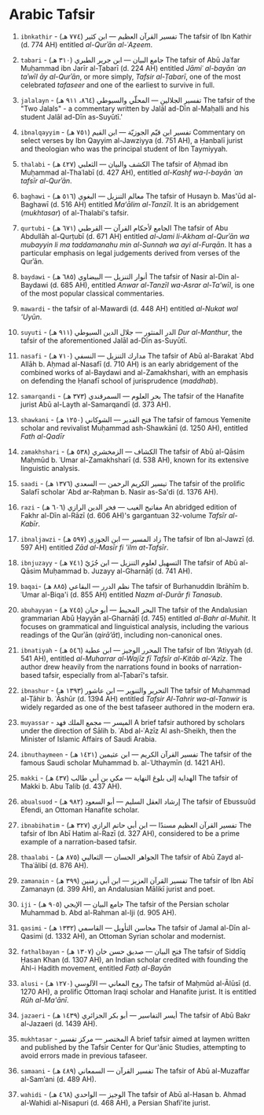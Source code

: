 # Arabic Tafsir

1. `ibnkathir` - تفسير القرآن العظيم — ابن كثير (٧٧٤ هـ)
The tafsir of Ibn Kathir (d. 774 AH) entitled *al-Qurʾān al-ʿAẓeem*.

2. `tabari` - جامع البيان — ابن جرير الطبري (٣١٠ هـ)
The tafsir of Abū Jaʿfar Muḥammad ibn Jarīr al-Ṭabarī (d. 224 AH) entitled *Jāmiʿ al-bayān ʿan taʾwīl āy al-Qurʾān*, or more simply, *Tafsir al-Ṭabarī*, one of the most celebrated  *tafaseer* and one of the earliest to survive in full. 

3. `jalalayn` - تفسير الجلالين — المحلّي والسيوطي (٨٦٤، ٩١١ هـ)
The tafsir of the "Two Jalals" -  a commentary written by Jalāl ad-Dīn al-Maḥalli and his student Jalāl ad-Dīn as-Suyūtī.'

4. `ibnalqayyim` - تفسير ابن قيّم الجوزيّة — ابن القيم (٧٥١ هـ)
Commentary on select verses by Ibn Qayyim al-Jawziyya (d. 751 AH), a Ḥanbalī jurist and theologian who was the principal student of Ibn Taymiyyah.

5. `thalabi` - الكشف والبيان — الثعلبي (٤٢٧ هـ)
The tafsir of Aḥmad ibn Muḥammad al-Thaʿlabī (d. 427 AH), entitled *al-Kashf wa-l-bayān ʿan tafsīr al-Qurʾān*.

6. `baghawi` - معالم التنزيل — البغوي (٥١٦ هـ)
The tafsir of  Husayn b. Mas'ūd al-Baghawī (d. 516 AH) entitled *Ma‘ālim al-Tanzīl*. It is an abridgement (*mukhtasar*) of al-Thalabi's  tafsir. 

7. `qurtubi` - الجامع لأحكام القرآن — القرطبي (٦٧١ هـ) 
The tafsir of Abu Abdullāh al-Qurṭubī (d. 671 AH) entitled *al-Jami li-Akham al-Qurʾān wa mubayyin li ma taddamanahu min al-Sunnah wa ayi al-Furqān*. It has a particular emphasis on legal judgements derived from verses of the Qurʾān. 

8. `baydawi` - أنوار التنزيل — البيضاوي (٦٨٥ هـ)
The tafsir of Nasir al-Din al-Baydawi (d. 685 AH), entitled *Anwar al-Tanzīl wa-Asrar al-Ta'wīl*, is one of the most popular classical commentaries. 

9. `mawardi` - the tafsir of al-Mawardi (d. 448 AH) entitled *al-Nukat wal 'Uyūn*.

10. `suyuti` - الدر المنثور — جلال الدين السيوطي (٩١١ هـ)
*Dur al-Manthur*, the tafsir of the aforementioned Jalāl ad-Dīn as-Suyūtī.

11. `nasafi` - مدارك التنزيل — النسفي (٧١٠ هـ)
The tafsir of Abū al-Barakat ʿAbd Allāh b. Aḥmad al-Nasafī (d. 710 AH) is an early abridgement of the combined works of al-Baydawi and al-Zamakhshari, with an emphasis on defending the Ḥanafī school of jurisprudence (*maddhab*).

12. `samarqandi` - بحر العلوم — السمرقندي (٣٧٣ هـ)
The tafsir of the Hanafite jurist Abū al-Layth al-Samarqandī (d. 373 AH). 

13. `shawkani` - فتح القدير — الشوكاني (١٢٥٠ هـ)
The tafsir of famous Yemenite scholar and revivalist Muḥammad ash-Shawkānī (d. 1250 AH), entitled *Fath al-Qadīr*

14. `zamakhshari` - الكشاف — الزمخشري (٥٣٨ هـ)
The tafsir of Abū al-Qāsim Maḥmūd b. ʿUmar al-Zamakhsharī (d. 538 AH), known for its extensive linguistic analysis.

15. `saadi` - تيسير الكريم الرحمن — السعدي (١٣٧٦ هـ)
The tafsir of the prolific Salafī scholar ʿAbd ar-Raḥman b. Nasir as-Sa'di (d. 1376 AH).

16. `razi` - مفاتيح الغيب — فخر الدين الرازي (٦٠٦ هـ)
An abridged edition of Fakhr al-Dīn al-Rāzī (d. 606 AH)'s gargantuan 32-volume *Tafsīr al-Kabīr*.

17. `ibnaljawzi` - زاد المسير — ابن الجوزي (٥٩٧ هـ)
The tafsir of Ibn al-Jawzī (d. 597 AH) entitled *Zād al-Masīr fi 'ilm at-Tafsīr*.

18. `ibnjuzayy` - التسهيل لعلوم التنزيل — ابن جُزَيّ (٧٤١ هـ)
The tafsir of Abū al-Qāsim Muḥammad b. Juzayy al-Gharnāṭī (d. 741 AH).

19. `baqai`- نظم الدرر — البقاعي (٨٨٥ هـ)
The tafsir of Burhanuddin Ibrāhīm b. ʿUmar al-Biqa'i (d. 855 AH) entitled *Nazm al-Durār fi Tanasub*.

20. `abuhayyan` - البحر المحيط — أبو حيان (٧٤٥ هـ)
The tafsir of the Andalusian grammarian Abū Ḥayyān al-Gharnāṭī (d. 745) entitled *al-Bahr al-Muhit*. It focuses on grammatical and linguistical analysis, including the various readings of the Qurʾān (*qirā’āt*), including non-canonical ones. 

21. `ibnatiyah` - المحرر الوجيز — ابن عطية (٥٤٦ هـ)
The tafsir of Ibn ‘Atiyyah (d. 541 AH), entitled *al-Muharrar al-Wajīz fī Tafsīr al-Kitāb al-‘Azīz*. The author drew heavily from the narrations found in books of narration-based tafsir, especially from al-Ṭabarī's tafsir. 

22. `ibnashur` - التحرير والتنوير — ابن عاشور (١٣٩٣ هـ)
The tafsir of Muhammad al-Ṭāhir b. ʿĀshūr (d. 1394 AH) entitled *Tafsir Al-Tahrir wa-al-Tanwir* is widely regarded as one of the best tafaseer authored in the modern era. 

23. `muyassar` - الميسر — مجمع الملك فهد
A brief tafsir authored by scholars under the direction of Sālih b. ʿAbd al-ʿAzīz Al ash-Sheikh, then the Minister of Islamic Affairs of Saudi Arabia.

24. `ibnuthaymeen` - تفسير القرآن الكريم — ابن عثيمين (١٤٢١ هـ)
The tafsir of the famous Saudi scholar Muhammad b. al-ʿUthaymīn (d. 1421 AH). 

25. `makki` - الهداية إلى بلوغ النهاية — مكي بن أبي طالب (٤٣٧ هـ)
The tafsir of Makki b. Abu Talib (d. 437 AH). 

26. `abualsuod` - إرشاد العقل السليم — أبو السعود (٩٨٢ هـ)
The tafsir of Ebussuûd Efendi, an Ottoman Hanafite scholar. 

27. `ibnabihatim` - تفسير القرآن العظيم مسندًا — ابن أبي حاتم الرازي (٣٢٧ هـ)
The tafsir of Ibn Abī Hatim al-Razī (d. 327 AH), considered to be a prime example of a narration-based tafsir. 

28. `thaalabi` - الجواهر الحسان — الثعالبي (٨٧٥ هـ)
The tafsir of Abū Zayd al-Thaʿālibī (d. 876 AH). 

29. `zamanain` - تفسير القرآن العزيز — ابن أبي زمنين (٣٩٩ هـ)
The tafsir of Ibn Abī Zamanayn (d. 399 AH), an Andalusian Mālikī jurist and poet. 

30. `iji` - جامع البيان — الإيجي (٩٠٥ هـ)
The tafsir of the Persian scholar Muhammad b. Abd al-Rahman al-Iji (d. 905 AH).

31. `qasimi` - محاسن التأويل — القاسمي (١٣٣٢ هـ)
The tafsir of Jamal al-Dīn al-Qasimi (d. 1332 AH), an Ottoman Syrian scholar and modernist. 

32. `fathalbayan` - فتح البيان — صديق حسن خان (١٣٠٧ هـ)
The tafsir of Siddīq Ḥasan Khan (d. 1307 AH), an Indian scholar credited with founding the Ahl-i Hadith movement, entitled *Fatḥ al-Bayān*

33. `alusi` - روح المعاني — الآلوسي (١٢٧٠ هـ)
The tafsir of Maḥmūd al-Ālūsī (d. 1270 AH), a prolific Ottoman Iraqi scholar and Hanafite jurist. It is entitled *Rūh al-Ma'ānī*.

34. `jazaeri` - أيسر التفاسير — أبو بكر الجزائري (١٤٣٩ هـ)
The tafsir of Abū Bakr al-Jazaeri (d. 1439 AH). 

35. `mukhtasar` - المختصر — مركز تفسير
A brief tafsir aimed at laymen written and published by the Tafsir Center for Qur'ānic Studies, attempting to avoid errors made in previous tafaseer. 

36. `samaani` - تفسير القرآن — السمعاني (٤٨٩ هـ)
The tafsir of Abū al-Muzaffar al-Sam’ani (d. 489 AH).

37. `wahidi` - الوجيز — الواحدي (٤٦٨ هـ)
The tafsir of Abū al-Hasan b. Ahmad al-Wahidi al-Nisapuri (d. 468 AH), a Persian Shafi'ite jurist.
